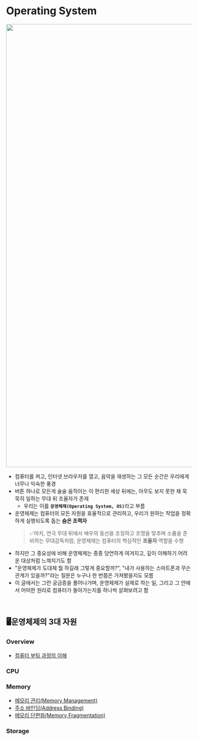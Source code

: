 # Operating System

<img src="https://images.unsplash.com/photo-1637607699029-8568cd757a5a?q=80&w=2070&auto=format&fit=crop&ixlib=rb-4.0.3&ixid=M3wxMjA3fDB8MHxwaG90by1wYWdlfHx8fGVufDB8fHx8fA%3D%3D" width="1200"/>  

- 컴퓨터를 켜고, 인터넷 브라우저를 열고, 음악을 재생하는 그 모든 순간은 우리에게 너무나 익숙한 풍경
- 버튼 하나로 모든게 술술 움직이는 이 편리한 세상 뒤에는, 아무도 보지 못한 채 묵묵히 일하는 무대 뒤 조율자가 존재
    - 우리는 이를 <b>`운영체제(Operating System, OS)`</b>라고 부름
- 운영체제는 컴퓨터의 모든 자원을 효율적으로 관리하고, 우리가 원하는 작업을 정확하게 실행되도록 돕는 <b>숨은 조력자</b>  
    > ✅마치, 연극 무대 뒤에서 배우의 동선을 조정하고 조명을 맞추며 소품을 준비하는 무대감독처럼, 운영체제는 컴퓨터의 핵심적인 <b>조율자</b> 역할을 수행  
- 하지만 그 중요성에 비해 운영체제는 종종 당연하게 여겨지고, 깊이 이해하기 어려운 대상처럼 느껴지기도 함
- "운영체제가 도대체 뭘 하길래 그렇게 중요할까?", "내가 사용하는 스마트폰과 무슨 관계가 있을까?"라는 질문은 누구나 한 번쯤은 가져봤을지도 모름
- 이 글에서는 그런 궁금증을 풀어나가며, 운영체제가 실제로 하는 일, 그리고 그 안에서 어떠한 원리로 컴퓨터가 돌아가는지를 하나씩 살펴보려고 함

<br>

## 🖥️운영체제의 3대 자원
### Overview
- [컴퓨터 부팅 과정의 이해](/OS/컴퓨터%20부팅%20과정의%20이해.md)

### CPU

### Memory
- [메모리 관리(Memory Management)](/OS/Memory%20Management.md)
- [주소 바인딩(Address Binding)](/OS/Memory%20Address%20Binding.md)
- [메모리 단편화(Memory Fragmentation)](/OS/Memory%20Fragmentation.md)  

### Storage